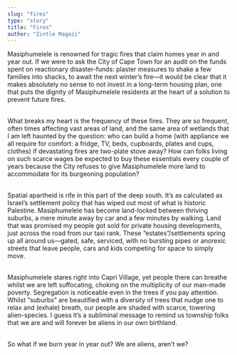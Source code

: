 ```yaml
---
slug: "fires"
type: "story"
title: "Fires"
author: "Zintle Magazi"
---
```


Masiphumelele is renowned for tragic fires that claim homes year in and year out. If we were to ask the City of Cape Town for an audit on the funds spent on reactionary disaster-funds: plaster measures to shake a few families into shacks, to await the next winter’s fire—it would be clear that it makes absolutely no sense to not invest in a long-term housing plan, one that puts the dignity of Masiphumelele residents at the heart of a solution to prevent future fires.
<br><br>

What breaks my heart is the frequency of these fires. They are so frequent, often times affecting vast areas of land, and the same area of wetlands that I am left haunted by the question: who can build a home (with appliance we all require for comfort: a fridge, TV, beds, cupboards, plates and cups, clothes) if devastating fires are two-plate stove away? How can folks living on such scarce wages be expected to buy these essentials every couple of years because the City refuses to give Masiphumelele more land to accommodate for its burgeoning population?
<br><br>

Spatial apartheid is rife in this part of the deep south. It’s as calculated as Israel’s settlement policy that has wiped out most of what is historic Palestine. Masiphumelele has become land-locked between thriving suburbs, a mere minute away by car and a few minutes by walking. Land that was promised my people got sold for private housing developments, just across the road from our taxi rank. These “estates”/settlements spring up all around us—gated, safe, serviced, with no bursting pipes or anorexic streets that leave people, cars and kids competing for space to simply move.
<br><br>

Masiphumelele stares right into Capri Village, yet people there can breathe whilst we are left suffocating, choking on the multiplicity of our man-made poverty. Segregation is noticeable even in the trees if you pay attention. Whilst “suburbs” are beautified with a diversity of trees that nudge one to relax and (exhale) breath, our people are shaded with scarce, towering alien-species. I guess it’s a subliminal message to remind us township folks that we are and will forever be aliens in our own birthland.
<br><br>

So what if we burn year in year out? We are aliens, aren’t we?
